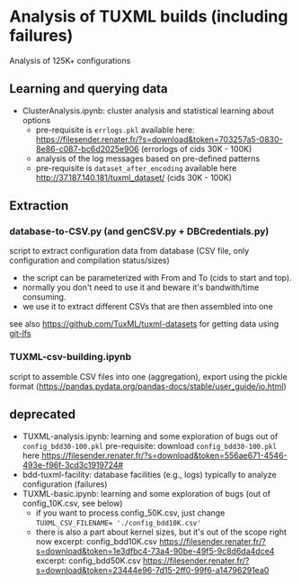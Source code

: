 # Analysis of TUXML builds (including failures)

Analysis of 125K+ configurations

## Learning and querying data 

 * ClusterAnalysis.ipynb: cluster analysis and statistical learning about options 
   * pre-requisite is `errlogs.pkl` available here: https://filesender.renater.fr/?s=download&token=703257a5-0830-8e86-c087-bc6d2025e906 (errorlogs of cids 30K - 100K)
    * analysis of the log messages based on pre-defined patterns 
   * pre-requisite is `dataset_after_encoding` available here http://37.187.140.181/tuxml_dataset/ (cids 30K - 100K)

 
## Extraction

### database-to-CSV.py (and genCSV.py + DBCredentials.py) 

script to extract configuration data from database (CSV file, only configuration and compilation status/sizes)
   * the script can be parameterized with From and To (cids to start and top). 
   * normally you don't need to use it and beware it's bandwith/time consuming. 
   * we use it to extract different CSVs that are then assembled into one 
   
see also https://github.com/TuxML/tuxml-datasets for getting data using [git-lfs](https://git-lfs.github.com/)

### TUXML-csv-building.ipynb

script to assemble CSV files into one (aggregation), export using the pickle format (https://pandas.pydata.org/pandas-docs/stable/user_guide/io.html) 


## deprecated 

 * TUXML-analysis.ipynb: learning and some exploration of bugs out of `config_bdd30-100.pkl` pre-requisite: download `config_bdd30-100.pkl` here https://filesender.renater.fr/?s=download&token=556ae671-4546-493e-f96f-3cd3c1919724# 
 * bdd-tuxml-facility: database facilities (e.g., logs) typically to analyze configuration (failures)
 * TUXML-basic.ipynb: learning and some exploration of bugs (out of config_10K.csv, see below)
   * if you want to process config_50K.csv, just change `TUXML_CSV_FILENAME= './config_bdd10K.csv'`
   * there is also a part about kernel sizes, but it's out of the scope right now
excerpt: config_bdd10K.csv 
https://filesender.renater.fr/?s=download&token=1e3dfbc4-73a4-90be-49f5-9c8d6da4dce4 
excerpt: config_bdd50K.csv 
https://filesender.renater.fr/?s=download&token=23444e96-7d15-2ff0-99f6-a14796291ea0
